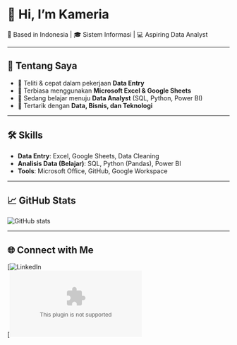 # 👋 Hi, I’m Kameria
📍 Based in Indonesia | 🎓 Sistem Informasi | 💻 Aspiring Data Analyst  

---

## 🚀 Tentang Saya
- 🔹 Teliti & cepat dalam pekerjaan **Data Entry**  
- 🔹 Terbiasa menggunakan **Microsoft Excel & Google Sheets**  
- 🔹 Sedang belajar menuju **Data Analyst** (SQL, Python, Power BI)  
- 🔹 Tertarik dengan **Data, Bisnis, dan Teknologi**  

---

## 🛠️ Skills
- **Data Entry**: Excel, Google Sheets, Data Cleaning  
- **Analisis Data (Belajar)**: SQL, Python (Pandas), Power BI  
- **Tools**: Microsoft Office, GitHub, Google Workspace  

---
## 📈 GitHub Stats
![GitHub stats](https://github-readme-stats.vercel.app/api?username=kmria117&show_icons=true&theme=tokyonight)  

---

## 🌐 Connect with Me
[![LinkedIn](https://www.linkedin.com/in/kameria-kame-2b1750373/)  
[![Gmail](kameriakame0@gmail.com)  


<!--
**kmria117/kmria117** is a ✨ _special_ ✨ repository because its `README.md` (this file) appears on your GitHub profile.

Here are some ideas to get you started:

- 🔭 I’m currently working on ...
- 🌱 I’m currently learning ...
- 👯 I’m looking to collaborate on ...
- 🤔 I’m looking for help with ...
- 💬 Ask me about ...
- 📫 How to reach me: ...
- 😄 Pronouns: ...
- ⚡ Fun fact: ...
-->
